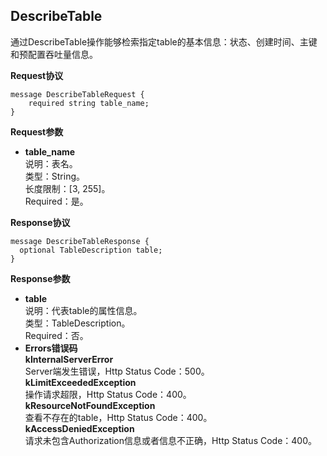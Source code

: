 ## DescribeTable

通过DescribeTable操作能够检索指定table的基本信息：状态、创建时间、主键和预配置吞吐量信息。

**Request协议**
```
message DescribeTableRequest {
    required string table_name;
}
```
**Request参数**

* **table_name**<br>
说明：表名。<br>
类型：String。<br>
长度限制：[3, 255]。<br>
Required：是。<br>

**Response协议**

```
message DescribeTableResponse {
  optional TableDescription table;
}
```

**Response参数**

* **table**<br>
说明：代表table的属性信息。<br>
类型：TableDescription。<br>
Required：否。
* **Errors错误码**<br>
**kInternalServerError**<br>
Server端发生错误，Http Status Code：500。<br>
**kLimitExceededException**<br>
操作请求超限，Http Status Code：400。<br>
**kResourceNotFoundException**<br>
查看不存在的table，Http Status Code：400。<br>
**kAccessDeniedException**<br>
请求未包含Authorization信息或者信息不正确，Http Status Code：400。



